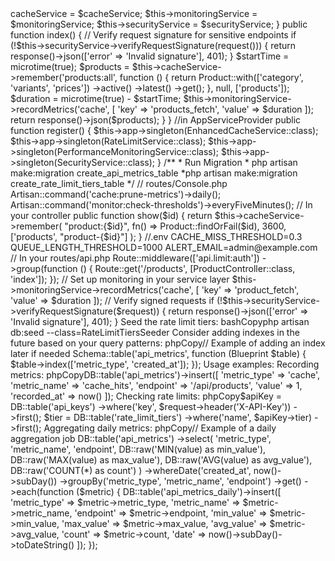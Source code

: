 <?php


namespace App\Http\Controllers\Api;

use Ajz\ApiBase\Services\Base\EnhancedCacheService;
use Ajz\ApiBase\Services\Base\PerformanceMonitoringService;
use Ajz\ApiBase\Services\Base\SecurityService;

class ProductController extends Controller
{
    protected $cacheService;
    protected $monitoringService;
    protected $securityService;

    public function __construct(
        EnhancedCacheService $cacheService,
        PerformanceMonitoringService $monitoringService,
        SecurityService $securityService
    ) {
        $this->cacheService = $cacheService;
        $this->monitoringService = $monitoringService;
        $this->securityService = $securityService;
    }

    public function index()
    {
        // Verify request signature for sensitive endpoints
        if (!$this->securityService->verifyRequestSignature(request())) {
            return response()->json(['error' => 'Invalid signature'], 401);
        }

        $startTime = microtime(true);

        $products = $this->cacheService->remember('products:all', function () {
            return Product::with(['category', 'variants', 'prices'])
                ->active()
                ->latest()
                ->get();
        }, null, ['products']);

        $duration = microtime(true) - $startTime;
        $this->monitoringService->recordMetrics('cache', [
            'key' => 'products_fetch',
            'value' => $duration
        ]);

        return response()->json($products);
    }
}

//in AppServiceProvider
public function register()
{
    $this->app->singleton(EnhancedCacheService::class);
    $this->app->singleton(RateLimitService::class);
    $this->app->singleton(PerformanceMonitoringService::class);
    $this->app->singleton(SecurityService::class);
}
/**
 * Run Migration
    * php artisan make:migration create_api_metrics_table
    *php artisan make:migration create_rate_limit_tiers_table
 */
// routes/Console.php
Artisan::command('cache:prune-metrics')->daily();
Artisan::command('monitor:check-thresholds')->everyFiveMinutes();

// In your controller
public function show($id)
{
    return $this->cacheService->remember(
        "product:{$id}",
        fn() => Product::findOrFail($id),
        3600,
        ['products', "product-{$id}"]
    );
}

//.env
CACHE_MISS_THRESHOLD=0.3
QUEUE_LENGTH_THRESHOLD=1000
ALERT_EMAIL=admin@example.com

// In your routes/api.php
Route::middleware(['api.limit:auth'])
    ->group(function () {
        Route::get('/products', [ProductController::class, 'index']);
    });

// Set up monitoring in your service layer
$this->monitoringService->recordMetrics('cache', [
    'key' => 'product_fetch',
    'value' => $duration
]);

// Verify signed requests
if (!$this->securityService->verifyRequestSignature($request)) {
    return response()->json(['error' => 'Invalid signature'], 401);
}


Seed the rate limit tiers:

bashCopyphp artisan db:seed --class=RateLimitTiersSeeder

Consider adding indexes in the future based on your query patterns:

phpCopy// Example of adding an index later if needed
Schema::table('api_metrics', function (Blueprint $table) {
    $table->index(['metric_type', 'created_at']);
});
Usage examples:

Recording metrics:

phpCopyDB::table('api_metrics')->insert([
    'metric_type' => 'cache',
    'metric_name' => 'cache_hits',
    'endpoint' => '/api/products',
    'value' => 1,
    'recorded_at' => now()
]);

Checking rate limits:

phpCopy$apiKey = DB::table('api_keys')
    ->where('key', $request->header('X-API-Key'))
    ->first();

$tier = DB::table('rate_limit_tiers')
    ->where('name', $apiKey->tier)
    ->first();

Aggregating daily metrics:

phpCopy// Example of a daily aggregation job
DB::table('api_metrics')
    ->select(
        'metric_type',
        'metric_name',
        'endpoint',
        DB::raw('MIN(value) as min_value'),
        DB::raw('MAX(value) as max_value'),
        DB::raw('AVG(value) as avg_value'),
        DB::raw('COUNT(*) as count')
    )
    ->whereDate('created_at', now()->subDay())
    ->groupBy('metric_type', 'metric_name', 'endpoint')
    ->get()
    ->each(function ($metric) {
        DB::table('api_metrics_daily')->insert([
            'metric_type' => $metric->metric_type,
            'metric_name' => $metric->metric_name,
            'endpoint' => $metric->endpoint,
            'min_value' => $metric->min_value,
            'max_value' => $metric->max_value,
            'avg_value' => $metric->avg_value,
            'count' => $metric->count,
            'date' => now()->subDay()->toDateString()
        ]);
    });
